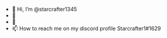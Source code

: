 - 👋 Hi, I’m @starcrafter1345
- 👀 
- 🌱 
- 📫 How to reach me on my discord profile Starcrafter1#1629

<!---
starcrafter1345/starcrafter1345 is a ✨ special ✨ repository because its `README.md` (this file) appears on your GitHub profile.
You can click the Preview link to take a look at your changes.
--->
